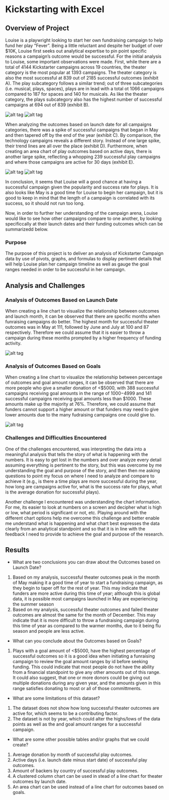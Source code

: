 # Kickstarting with Excel

## Overview of Project
 Louise is a playwright looking to start her own fundraising campaign to help fund her play “Fever”. Being a little reluctant and despite her budget of over $10K, Louise first seeks out analytical expertise to pin point specific reasons a campaign’s outcome would be successful. For the initial analysis to Louise, some important observations were made. First, while there are a total of 4144 Kickstarter campaigns across 19 countries, the theater category is the most popular at 1393 campaigns. The theater category is also the most successful at 839 out of 2185 successful outcomes (exhibit A). The play subcategory follows a similar trend; out of three subcategories (i.e. musical, plays, spaces), plays are in lead with a total ot 1066 campaigns compared to 187 for spaces and 140 for musicals. As like the theater category, the plays subcategory also has the highest number of successful campaigns at 694 out of 839 (exhibit B). 

![alt tag](https://github.com/elrvra/kickstarter-analysis/blob/main/Exhibit_A_Parent_Category_Outcomes.png)
![alt tag](https://github.com/elrvra/kickstarter-analysis/blob/main/Exhibit_B_Subcategory_Outcomes.png)

 When analyzing the outcomes based on launch date for all campaigns categories, there was a spike of successful campaigns that began in May and then tapered off by the end of the year (exhibit C). By comparison, the technology campaigns reveals a different story. Instead of one large spike, their trend lines are all over the place (exhibit D). Furthermore, when creating an area chart of play outcomes based on active days, there is another large spike, reflecting a whopping 239 successful play campaigns and where those campaigns are active for 30 days (exhibit E). 

![alt tag](https://github.com/elrvra/kickstarter-analysis/blob/main/Exhibit_C_D_Theater_Technology_Outcomes_Based_On_Launch_Date.png)
![alt tag](https://github.com/elrvra/kickstarter-analysis/blob/main/Exhibit_E_Play_Outcomes_Based_On_Active_Days.png)

 In conclusion, it seems that Louise will a good chance at having a successful campaign given the popularity and success rate for plays. It is also looks like May is a good time for Louise to begin her campaign, but it is good to keep in mind that the length of a campaign is correlated with its success, so it should not run too long.
 
 Now, in order to further her understanding of the campaign arena, Louise would like to see how other campaigns compare to one another, by looking specificcally at their launch dates and their funding outcomes which can be summarizedd below.

### Purpose
 The purpose of this project is to deliver an analysis of Kickstarter Campaign data by use of pivots, graphs, and formulas to display pertinent details that will help Louise plan her campaign timeline as well as gauge the goal ranges needed in order to be successful in her campaign. 

## Analysis and Challenges

### Analysis of Outcomes Based on Launch Date
When creating a line chart to visualize the relationship between outcomes and launch month, it can be observed that there are specific months when funraising campaigns do better. The highest month for successful theater outcomes was in May at 111, followed by June and July at 100 and 87 respectively. Therefore we could assume that it is easier to throw a campaign during these months prompted by a higher frequency of funding activity. 

![alt tag](https://github.com/elrvra/kickstarter-analysis/blob/main/Theater_Outcomes_vs_Launch.png)

### Analysis of Outcomes Based on Goals
When creating a line chart to visualize the relationship between percentage of outcomes and goal amount ranges, it can be observed that there are more people who give a smaller donation of <$5000, with 388 successful campaigns receiving goal amounts in the range of $1000-$4999 and 141 successful campaigns receiving goal amounts less than $1000. These amounts make up the majority at 76%. Therefore, we could assume that funders cannot support a higher amount or that funders may need to give lower amounts due to the many fudraising campaigns one could give to.

![alt tag](https://github.com/elrvra/kickstarter-analysis/blob/main/Outcomes_vs_Goals.png)

### Challenges and Difficulties Encountered
One of the challenges encountered, was interpreting the data into a meaningful analysis that tells the story of what is happening with the numbers. It is easy to get lost in the numbers and over analyze every detail assuming everything is pertinent to the story, but this was overcome by me understanding the goal and purpose of the story, and then then me asking questions to point my focus on where I need to analyze and compare to achieve it (e.g., is there a time plays are more successful during the year, how long are campaigns active for, what is the success rate for plays, what is the average donation for successful plays).

Another challenge I encountered was understanding the chart information. For me, its easier to look at numbers on a screen and decipher what is high or low, what period is significant or not, etc. Playing around with the different chart options help me overcome this challenge and better enable me understand what is happening and what chart best expresses the data clearly from an analytical standpoint and so that it is in line with the feedback I need to provide to achieve the goal and purpose of the research. 

## Results

- What are two conclusions you can draw about the Outcomes based on Launch Date?
1. Based on my analysis, successful theater outcomes peak in the month of May making it a good time of year to start a fundraising campaign, as they begin to taper off for the rest of year. This may indicate that funders are more active during this time of year; although this is global data, it is possible most campaigns launched in May are experiencing the summer season
2. Based on my analysis, successful theater outcomes and failed theater outcomes are almost the same for the month of December. This may indicate that it is more difficult to throw a fundraising campaign during this time of year as compared to the warmer months, due to it being flu season and people are less active.

- What can you conclude about the Outcomes based on Goals?
1. Plays with a goal amount of <$5000, have the highest percentage of successful outcomes so it is a good idea when initiating a funraising campaign to review the goal amount ranges by id before seeking funding. This could indicate that most people do not have the ability from a financial standpoint to give any other amounts out of this range. It could also suggest, that one or more donors could be giving out multiple donations during any given year, and the amounts given in this range satisfies donating to most or all of those committments.

- What are some limitations of this dataset?
1. The dataset does not show how long successful theater outcomes are active for, which seems to be a contributing factor.
2. The dataset is not by year, which could alter the highs/lows of the data points as well as the and goal amount ranges for a successful campaign.

- What are some other possible tables and/or graphs that we could create?
1. Average donation by month of successful play outcomes.
2. Active days (i.e. launch date minus start date) of successful play outcomes.
3. Amount of backers by country of successful play outcomes.
4. A clustered column chart can be used in stead of a line chart for theater outcomes by launch date.
5. An area chart can be used instead of a line chart for outcomes based on goals. 